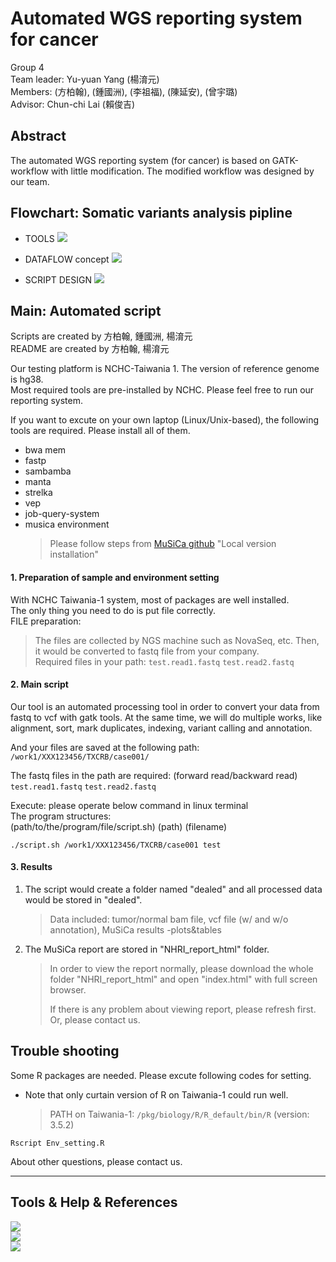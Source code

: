 # Automated WGS reporting system for cancer
Group 4  
Team leader: Yu-yuan Yang (楊淯元)  
Members: (方柏翰), (鍾國洲), (李祖福), (陳延安), (曾宇璐)  
Advisor: Chun-chi Lai (賴俊吉)  
## Abstract
The automated WGS reporting system (for cancer) is based on GATK-workflow with little modification. The modified workflow was designed by our team. 

## Flowchart: Somatic variants analysis pipline 
* TOOLS
![](https://i.imgur.com/0bVzRXL.png)

* DATAFLOW concept
![](https://i.imgur.com/WJWz4Sc.png)

* SCRIPT DESIGN
![](https://i.imgur.com/DtqQkFD.png)


## Main: Automated script 
Scripts are created by 方柏翰, 鍾國洲, 楊淯元  
README are created by 方柏翰, 楊淯元  

Our testing platform is NCHC-Taiwania 1. The version of reference genome is hg38.  
Most required tools are pre-installed by NCHC. Please feel free to run our reporting system.  

If you want to excute on your own laptop (Linux/Unix-based), the following tools are required. Please install all of them.  
* bwa mem  
* fastp  
* sambamba  
* manta  
* strelka  
* vep  
* job-query-system  
* musica environment  
    >Please follow steps from [MuSiCa github](https://github.com/marcos-diazg/musica) "Local version installation"
#### 1. Preparation of sample and environment setting  
With NCHC Taiwania-1 system, most of packages are well installed.  
The only thing you need to do is put file correctly.  
FILE preparation:  
>The files are collected by NGS machine such as NovaSeq, etc. Then, it would be converted to fastq file from your company.  
>Required files in your path: `test.read1.fastq` `test.read2.fastq`   



#### 2. Main script  
Our tool is an automated processing tool in order to convert your data from fastq to vcf with gatk tools. At the same time, we will do multiple works, like alignment, sort, mark duplicates, indexing, variant calling and annotation.  

And your files are saved at the following path:  
`/work1/XXX123456/TXCRB/case001/`  

The fastq files in the path are required: (forward read/backward read)  
`test.read1.fastq` `test.read2.fastq`  

Execute: please operate below command in linux terminal  
The program structures:  
(path/to/the/program/file/script.sh) (path) (filename)  
```
./script.sh /work1/XXX123456/TXCRB/case001 test
```


#### 3. Results  
1. The script would create a folder named "dealed" and all processed data would be stored in "dealed".  
    >Data included: tumor/normal bam file, vcf file (w/ and w/o annotation), MuSiCa results -plots&tables  
2. The MuSiCa report are stored in "NHRI_report_html" folder.
    >In order to view the report normally, please download the whole folder "NHRI_report_html" and open "index.html" with full screen browser.  
    >
    >If there is any problem about viewing report, please refresh first.   
    >Or, please contact us.

## Trouble shooting
Some R packages are needed. Please excute following codes for setting.  
* Note that only curtain version of R on Taiwania-1 could run well.  
    >PATH on Taiwania-1: `/pkg/biology/R/R_default/bin/R` (version: 3.5.2)  
```
Rscript Env_setting.R 
```
About other questions, please contact us.

---
## Tools & Help & References
![](https://i.imgur.com/IRWvbBq.png)  
![](https://i.imgur.com/FhiXADT.png)  
![](https://i.imgur.com/WRSy053.png)  